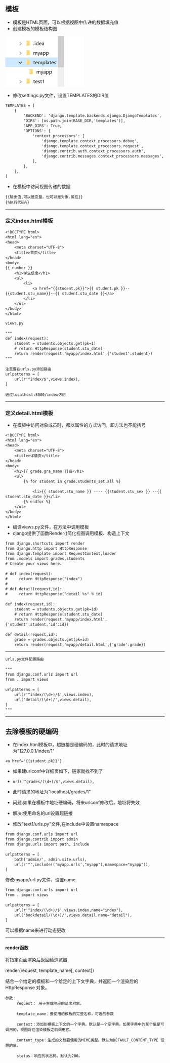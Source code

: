## 模板

* 模板是HTML页面，可以根据视图中传递的数据填充值
* 创建模板的模板结构图

![](/assets/templates模板.png)

* 修改settings.py文件，设置TEMPLATES的DIR值

```
TEMPLATES = [
    {
        'BACKEND': 'django.template.backends.django.DjangoTemplates',
        'DIRS': [os.path.join(BASE_DIR,'templates')],
        'APP_DIRS': True,
        'OPTIONS': {
            'context_processors': [
                'django.template.context_processors.debug',
                'django.template.context_processors.request',
                'django.contrib.auth.context_processors.auth',
                'django.contrib.messages.context_processors.messages',
            ],
        },
    },
]
```

* 在模板中访问视图传递的数据

```
{{输出值,可以是变量，也可以是对象.属性}}
{%执行代码%}
```

---

### 定义index.html模板

```
<!DOCTYPE html>
<html lang="en">
<head>
    <meta charset="UTF-8">
    <title>首页</title>
</head>
<body>
{{ number }}
    <h1>学生信息</h1>
    <ul>
        <li>
            <a href="{{student.pk}}">{{ student.pk }}--{{student.stu_name}}--{{ student.stu_date }}</a>
        </li>
    </ul>
</body>
</html>
```

```
views.py

"""
def index(request):
    student = students.objects.get(pk=1)
    # return HttpResponse(student.stu_date)
    return render(request,'myapp/index.html',{'student':student})
"""

注意要在urls.py添加路由
urlpatterns = [
    url(r'^index/$',views.index),
]

通过localhost:8000/index访问
```

---

### 定义detail.html模板

* 在模板中访问对象成员时，都以属性的方式访问，即方法也不能括号

```
<!DOCTYPE html>
<html lang="en">
<head>
    <meta charset="UTF-8">
    <title>详情页</title>
</head>
<body>
    <h1>{{ grade.gra_name }}班</h1>
    <ul>
        {% for student in grade.students_set.all %}

            <li>{{ student.stu_name }} ---- {{student.stu_sex }} --{{ student.stu_date }}</li>
        {% endfor %}
    </ul>
</body>
</html>
```

* 编译views.py文件，在方法中调用模板
* django提供了函数Render\(\)简化视图调用模板、构造上下文

```
from django.shortcuts import render
from django.http import HttpResponse
from django.template import RequestContext,loader
from .models import grades,students
# Create your views here.

# def index(request):
#     return HttpResponse("index")
#
# def detail(request,id):
#     return HttpResponse("detail %s" % id)

def index(request,id):
    student = students.objects.get(pk=id)
    # return HttpResponse(student.stu_date)
    return render(request,'myapp/index.html',{'student':student,'id':id})

def detail(request,id):
    grade = grades.objects.get(pk=id)
    return render(request,'myapp/detail.html',{'grade':grade})
```

---

```
urls.py文件配置路由

"""
from django.conf.urls import url
from . import views

urlpatterns = [
    url(r'^index/(\d+)/$',views.index),
    url('detail/(\d+)/',views.detail),
]
"""
```

---

## 去除模板的硬编码

* 在index.html模板中，超链接是硬编码的，此时的请求地址为"127.0.0.1/index/1"

```
<a href="{{student.pk}}"}
```

* 如果建urlconf中详细页如下，链家就找不到了
* ```
  url('^grades/(\d+)/$',views.detail),
  ```
* 此时请求的地址为"localhost/grades/1"

* 问题:如果在模板中地址硬编码，将来urlconf修改后，地址将失效

* 解决:使用命名的url设置超链接

* 修改"text1/urls.py"文件,在include中设置namespace

```
from django.conf.urls import url
from django.contrib import admin
from django.urls import path, include

urlpatterns = [
    path('admin/', admin.site.urls),
    url(r'^',include(('myapp.urls',"myapp"),namespace="myapp")),
]
```

修改myapp/url.py文件，设置name

```
from django.conf.urls import url
from . import views

urlpatterns = [
    url(r'^index/(\d+)/$',views.index,name="index"),
    url('bookdetail/(\d+)/',views.detail,name="detail"),
]
```

可以根据name来进行动态更改

---

#### render函数

将指定页面渲染后返回给浏览器

render\(request, template\_name\[, context\]）

结合一个给定的模板和一个给定的上下文字典，并返回一个渲染后的 HttpResponse 对象。

```
参数：
     request： 用于生成响应的请求对象。

     template_name：要使用的模板的完整名称，可选的参数

     context：添加到模板上下文的一个字典。默认是一个空字典。如果字典中的某个值是可调用的，视图将在渲染模板之前调用它。

     content_type：生成的文档要使用的MIME类型。默认为DEFAULT_CONTENT_TYPE 设置的值。

     status：响应的状态码。默认为200。
```



